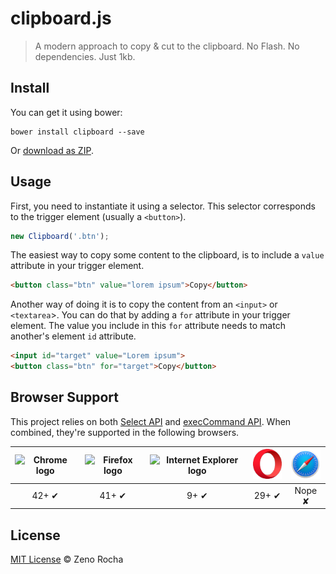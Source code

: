 # clipboard.js

> A modern approach to copy &amp; cut to the clipboard. No Flash. No dependencies. Just 1kb.

## Install

You can get it using bower:

```
bower install clipboard --save
```

Or [download as ZIP](https://github.com/zenorocha/clipboard.js/archive/master.zip).

## Usage

First, you need to instantiate it using a selector. This selector corresponds to the trigger element (usually a `<button>`).

```js
new Clipboard('.btn');
```

The easiest way to copy some content to the clipboard, is to include a `value` attribute in your trigger element.

```html
<button class="btn" value="lorem ipsum">Copy</button>
```

Another way of doing it is to copy the content from an `<input>` or `<textarea`>. You can do that by adding a `for` attribute in your trigger element. The value you include in this `for` attribute needs to match another's element `id` attribute.

```html
<input id="target" value="Lorem ipsum">
<button class="btn" for="target">Copy</button>
```

## Browser Support

This project relies on both [Select API](https://developer.mozilla.org/en-US/docs/Web/API/Selection) and [execCommand API](https://developer.mozilla.org/en-US/docs/Web/API/Document/execCommand). When combined, they're supported in the following browsers.

| <img src="https://raw.githubusercontent.com/alrra/browser-logos/master/chrome/chrome_64x64.png" width="48px" height="48px" alt="Chrome logo"> | <img src="https://raw.githubusercontent.com/alrra/browser-logos/master/firefox/firefox_64x64.png" width="48px" height="48px" alt="Firefox logo"> | <img src="https://raw.githubusercontent.com/alrra/browser-logos/master/internet-explorer/internet-explorer_64x64.png" width="48px" height="48px" alt="Internet Explorer logo"> | <img src="https://raw.githubusercontent.com/alrra/browser-logos/master/opera/opera_64x64.png" width="48px" height="48px" alt="Opera logo"> | <img src="https://raw.githubusercontent.com/alrra/browser-logos/master/safari/safari_64x64.png" width="48px" height="48px" alt="Safari logo"> |
|:---:|:---:|:---:|:---:|:---:|
| 42+ ✔ | 41+ ✔ | 9+ ✔ | 29+ ✔ | Nope ✘ |

## License

[MIT License](http://zenorocha.mit-license.org/) © Zeno Rocha
